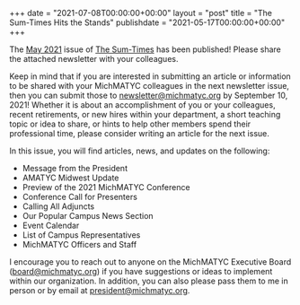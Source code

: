 +++
date = "2021-07-08T00:00:00+00:00"
layout = "post"
title = "The Sum-Times Hits the Stands"
publishdate = "2021-05-17T00:00:00+00:00"
+++

The <a href="https://michmatyc.org/uploads/MichMatycNewsletterMay2021.pdf">May 2021</a> issue of <a href="http://michmatyc.org/newsletter">The Sum-Times</a> has been published! Please share the attached newsletter with your colleagues.<br/>

Keep in mind that if you are interested in submitting an article or information to be shared with your MichMATYC colleagues in the next newsletter issue, then you can submit those to <a href="mailto:newsletter@michmatyc.org">newsletter@michmatyc.org</a> by September 10, 2021! Whether it is about an accomplishment of you or your colleagues, recent retirements, or new hires within your department, a short teaching topic or idea to share, or hints to help other members spend their professional time, please consider writing an article for the next issue.<br/>

In this issue, you will find articles, news, and updates on the following:
<ul><li>Message from the President</li>
<li>AMATYC Midwest Update</li>
  <li>Preview of the 2021 MichMATYC Conference</li>
<li>Conference Call for Presenters</li>
  <li>Calling All Adjuncts</li>
<li>Our Popular Campus News Section</li>
<li>Event Calendar</li>
<li>List of Campus Representatives</li>
<li>MichMATYC Officers and Staff</li></ul>

I encourage you to reach out to anyone on the MichMATYC Executive Board (<a href="mailto:board@michmatyc.org">board@michmatyc.org</a>) if you have suggestions or ideas to implement within our organization. In addition, you can also please pass them to me in person or by email at <a href="mailto:president@michmatyc.org">president@michmatyc.org</a>.
